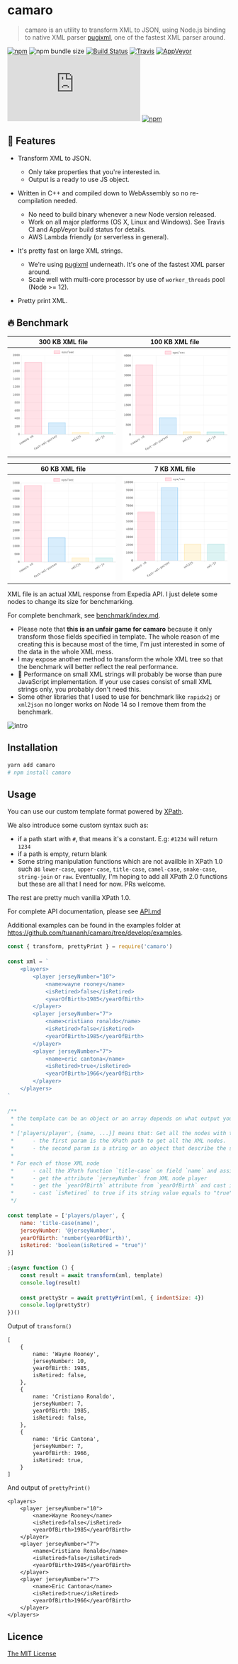 # camaro

> camaro is an utility to transform XML to JSON, using Node.js binding to native XML parser [pugixml](http://pugixml.org/), one of the fastest XML parser around.

[![npm](https://badgen.net/npm/v/camaro)](https://npm.im/camaro)
![npm bundle size](https://badgen.net/packagephobia/publish/camaro)
[![Build Status](https://dev.azure.com/me0499/camaro/_apis/build/status/tuananh.camaro?branchName=develop)](https://dev.azure.com/me0499/camaro/_build/latest?definitionId=1&branchName=develop)
[![Travis](https://badgen.net/travis/tuananh/camaro/master)](https://travis-ci.org/tuananh/camaro)
[![AppVeyor](https://badgen.net/appveyor/ci/tuananh/camaro/master)](https://ci.appveyor.com/project/tuananh/camaro)
[![TypeScript definitions on DefinitelyTyped](https://badgen.net/badge/DefinitelyTyped/.d.ts)](http://definitelytyped.org)
[![npm](https://badgen.net/npm/dt/camaro)](https://npm.im/camaro)

## 🤘 Features

* Transform XML to JSON.
    * Only take properties that you're interested in.
    * Output is a ready to use JS object.

* Written in C++ and compiled down to WebAssembly so no re-compilation needed.
    * No need to build binary whenever a new Node version released.
    * Work on all major platforms (OS X, Linux and Windows). See Travis CI and AppVeyor build status for details.
    * AWS Lambda friendly (or serverless in general).

* It's pretty fast on large XML strings.
    * We're using [pugixml](http://pugixml.org/) underneath. It's one of the fastest XML parser around.
    * Scale well with multi-core processor by use of `worker_threads` pool (Node >= 12).

* Pretty print XML.

## 🔥 Benchmark

300 KB XML file                      |  100 KB XML file
:-----------------------------------:|:-------------------------:
![](benchmark/fixtures/300kb.png)    |  ![](benchmark/fixtures/100kb.png)

60 KB XML file                       |  7 KB XML file
:-----------------------------------:|:-------------------------:
![](benchmark/fixtures/60kb.png)     |  ![](benchmark/fixtures/7kb.png)

XML file is an actual XML response from Expedia API. I just delete some nodes to change its size for benchmarking.

For complete benchmark, see [benchmark/index.md](benchmark/index.md).

* Please note that **this is an unfair game for camaro** because it only transform those fields specified in template.
The whole reason of me creating this is because most of the time, I'm just interested in some of the data in the whole XML mess.
* I may expose another method to transform the whole XML tree so that the benchmark will better reflect the real performance.
* 🚧 Performance on small XML strings will probably be worse than pure JavaScript implementation. If your use cases consist of small XML strings only, you probably don't need this.
* Some other libraries that I used to use for benchmark like `rapidx2j` or `xml2json` no longer works on Node 14 so I remove them from the benchmark.

![intro](intro.png)

## Installation

```sh
yarn add camaro
# npm install camaro
```

## Usage

You can use our custom template format powered by [XPath](https://developer.mozilla.org/en-US/docs/Web/XPath).

We also introduce some custom syntax such as:

* if a path start with `#`, that means it's a constant. E.g: `#1234` will return `1234`
* if a path is empty, return blank
* Some string manipulation functions which are not availble in XPath 1.0 such as `lower-case`, `upper-case`, `title-case`, `camel-case`, `snake-case`, `string-join` or `raw`. Eventually, I'm hoping to add all XPath 2.0 functions but these are all that I need for now. PRs welcome.

The rest are pretty much vanilla XPath 1.0.

For complete API documentation, please see [API.md](API.md)

Additional examples can be found in the examples folder at https://github.com/tuananh/camaro/tree/develop/examples.

```js
const { transform, prettyPrint } = require('camaro')

const xml = `
    <players>
        <player jerseyNumber="10">
            <name>wayne rooney</name>
            <isRetired>false</isRetired>
            <yearOfBirth>1985</yearOfBirth>
        </player>
        <player jerseyNumber="7">
            <name>cristiano ronaldo</name>
            <isRetired>false</isRetired>
            <yearOfBirth>1985</yearOfBirth>
        </player>
        <player jerseyNumber="7">
            <name>eric cantona</name>
            <isRetired>true</isRetired>
            <yearOfBirth>1966</yearOfBirth>
        </player>
    </players>
`

/**
 * the template can be an object or an array depends on what output you want the XML to be transformed to.
 * 
 * ['players/player', {name, ...}] means that: Get all the nodes with this XPath expression `players/player`.
 *      - the first param is the XPath path to get all the XML nodes.
 *      - the second param is a string or an object that describe the shape of the array element and how to get it.
 * 
 * For each of those XML node
 *      - call the XPath function `title-case` on field `name` and assign it to `name` field of the output.
 *      - get the attribute `jerseyNumber` from XML node player
 *      - get the `yearOfBirth` attribute from `yearOfBirth` and cast it to number.
 *      - cast `isRetired` to true if its string value equals to "true", and false otherwise.
 */

const template = ['players/player', {
    name: 'title-case(name)',
    jerseyNumber: '@jerseyNumber',
    yearOfBirth: 'number(yearOfBirth)',
    isRetired: 'boolean(isRetired = "true")'
}]

;(async function () {
    const result = await transform(xml, template)
    console.log(result)

    const prettyStr = await prettyPrint(xml, { indentSize: 4})
    console.log(prettyStr)
})()
```

Output of `transform()`

```
[
    {
        name: 'Wayne Rooney',
        jerseyNumber: 10,
        yearOfBirth: 1985,
        isRetired: false,
    },
    {
        name: 'Cristiano Ronaldo',
        jerseyNumber: 7,
        yearOfBirth: 1985,
        isRetired: false,
    },
    {
        name: 'Eric Cantona',
        jerseyNumber: 7,
        yearOfBirth: 1966,
        isRetired: true,
    }
]
```

And output of `prettyPrint()`

```
<players>
    <player jerseyNumber="10">
        <name>Wayne Rooney</name>
        <isRetired>false</isRetired>
        <yearOfBirth>1985</yearOfBirth>
    </player>
    <player jerseyNumber="7">
        <name>Cristiano Ronaldo</name>
        <isRetired>false</isRetired>
        <yearOfBirth>1985</yearOfBirth>
    </player>
    <player jerseyNumber="7">
        <name>Eric Cantona</name>
        <isRetired>true</isRetired>
        <yearOfBirth>1966</yearOfBirth>
    </player>
</players>
```

## Licence

[The MIT License](LICENSE)
